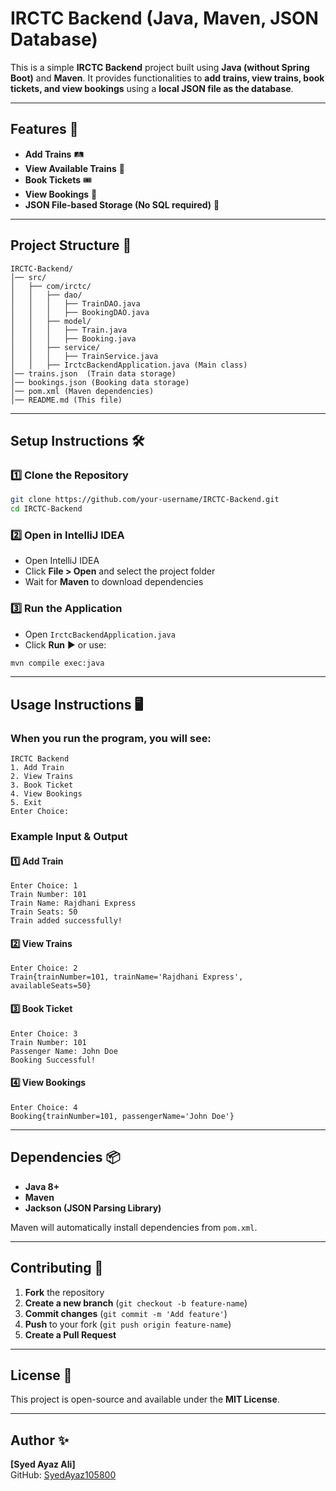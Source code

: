 # IRCTC Backend (Java, Maven, JSON Database)

This is a simple **IRCTC Backend** project built using **Java (without Spring Boot)** and **Maven**. It provides functionalities to **add trains, view trains, book tickets, and view bookings** using a **local JSON file as the database**.

---

## Features 🚀
- **Add Trains** 🛤️
- **View Available Trains** 🚆
- **Book Tickets** 🎟️
- **View Bookings** 📄
- **JSON File-based Storage (No SQL required)** 💾

---

## Project Structure 📂
```
IRCTC-Backend/
│── src/
│   ├── com/irctc/
│   │   ├── dao/
│   │   │   ├── TrainDAO.java
│   │   │   ├── BookingDAO.java
│   │   ├── model/
│   │   │   ├── Train.java
│   │   │   ├── Booking.java
│   │   ├── service/
│   │   │   ├── TrainService.java
│   │   ├── IrctcBackendApplication.java (Main class)
│── trains.json  (Train data storage)
│── bookings.json (Booking data storage)
│── pom.xml (Maven dependencies)
│── README.md (This file)
```

---

## Setup Instructions 🛠️
### **1️⃣ Clone the Repository**
```sh
git clone https://github.com/your-username/IRCTC-Backend.git
cd IRCTC-Backend
```

### **2️⃣ Open in IntelliJ IDEA**
- Open IntelliJ IDEA
- Click **File > Open** and select the project folder
- Wait for **Maven** to download dependencies

### **3️⃣ Run the Application**
- Open `IrctcBackendApplication.java`
- Click **Run** ▶️ or use:
```sh
mvn compile exec:java
```

---

## Usage Instructions 🖥️
### **When you run the program, you will see:**
```
IRCTC Backend
1. Add Train
2. View Trains
3. Book Ticket
4. View Bookings
5. Exit
Enter Choice:
```
### **Example Input & Output**
#### **1️⃣ Add Train**
```
Enter Choice: 1
Train Number: 101
Train Name: Rajdhani Express
Train Seats: 50
Train added successfully!
```

#### **2️⃣ View Trains**
```
Enter Choice: 2
Train{trainNumber=101, trainName='Rajdhani Express', availableSeats=50}
```

#### **3️⃣ Book Ticket**
```
Enter Choice: 3
Train Number: 101
Passenger Name: John Doe
Booking Successful!
```

#### **4️⃣ View Bookings**
```
Enter Choice: 4
Booking{trainNumber=101, passengerName='John Doe'}
```

---

## Dependencies 📦
- **Java 8+**
- **Maven**
- **Jackson (JSON Parsing Library)**

Maven will automatically install dependencies from `pom.xml`.

---

## Contributing 🤝
1. **Fork** the repository
2. **Create a new branch** (`git checkout -b feature-name`)
3. **Commit changes** (`git commit -m 'Add feature'`)
4. **Push** to your fork (`git push origin feature-name`)
5. **Create a Pull Request**

---

## License 📜
This project is open-source and available under the **MIT License**.

---

## Author ✨
**[Syed Ayaz Ali]**  
GitHub: [SyedAyaz105800](https://github.com/SyedAyaz105800)

